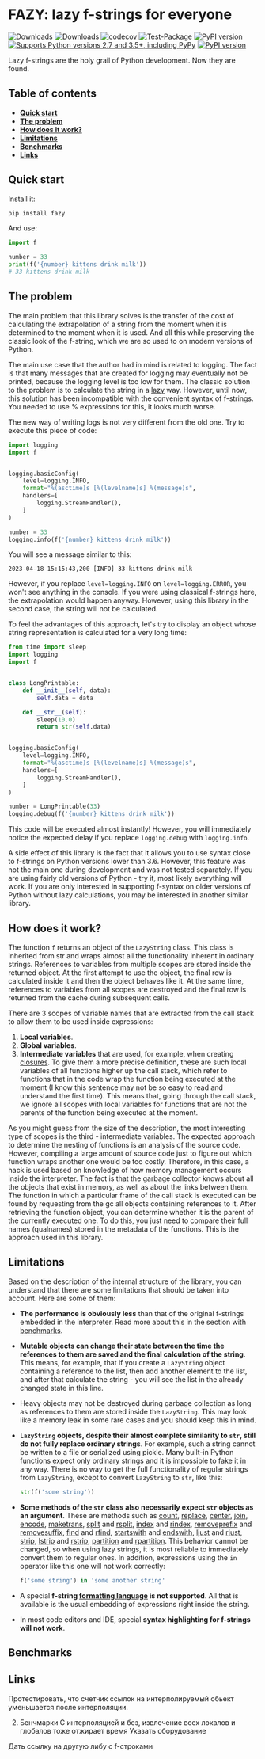 # FAZY: lazy f-strings for everyone

[![Downloads](https://pepy.tech/badge/fazy/month)](https://pepy.tech/project/fazy)
[![Downloads](https://pepy.tech/badge/fazy)](https://pepy.tech/project/fazy)
[![codecov](https://codecov.io/gh/pomponchik/fazy/branch/master/graph/badge.svg)](https://codecov.io/gh/pomponchik/fazy)
[![Test-Package](https://github.com/pomponchik/fazy/actions/workflows/coverage.yml/badge.svg)](https://github.com/pomponchik/fazy/actions/workflows/coverage.yml)
[![PyPI version](https://badge.fury.io/py/fazy.svg)](https://badge.fury.io/py/fazy)
[![Supports Python versions 2.7 and 3.5+, including PyPy](https://img.shields.io/pypi/pyversions/fazy.svg)](https://pypi.python.org/pypi/fazy)
[![PyPI version](https://badge.fury.io/py/fazy.svg)](https://badge.fury.io/py/fazy)


Lazy f-strings are the holy grail of Python development. Now they are found.


## Table of contents

- [**Quick start**](#quick-start)
- [**The problem**](#the-problem)
- [**How does it work?**](#how-does-it-work)
- [**Limitations**](#limitations)
- [**Benchmarks**](#benchmarks)
- [**Links**](#links)


## Quick start

Install it:

```bash
pip install fazy
```

And use:

```python
import f

number = 33
print(f('{number} kittens drink milk'))
# 33 kittens drink milk
```

## The problem

The main problem that this library solves is the transfer of the cost of calculating the extrapolation of a string from the moment when it is determined to the moment when it is used. And all this while preserving the classic look of the f-string, which we are so used to on modern versions of Python.

The main use case that the author had in mind is related to logging. The fact is that many messages that are created for logging may eventually not be printed, because the logging level is too low for them. The classic solution to the problem is to calculate the string in a [lazy](https://en.wikipedia.org/wiki/Lazy_evaluation) way. However, until now, this solution has been incompatible with the convenient syntax of f-strings. You needed to use % expressions for this, it looks much worse.

The new way of writing logs is not very different from the old one. Try to execute this piece of code:

```python
import logging
import f


logging.basicConfig(
    level=logging.INFO,
    format="%(asctime)s [%(levelname)s] %(message)s",
    handlers=[
        logging.StreamHandler(),
    ]
)

number = 33
logging.info(f('{number} kittens drink milk'))
```

You will see a message similar to this:

```
2023-04-18 15:15:43,200 [INFO] 33 kittens drink milk
```

However, if you replace `level=logging.INFO` on `level=logging.ERROR`, you won't see anything in the console. If you were using classical f-strings here, the extrapolation would happen anyway. However, using this library in the second case, the string will not be calculated.

To feel the advantages of this approach, let's try to display an object whose string representation is calculated for a very long time:

```python
from time import sleep
import logging
import f


class LongPrintable:
    def __init__(self, data):
        self.data = data

    def __str__(self):
        sleep(10.0)
        return str(self.data)


logging.basicConfig(
    level=logging.INFO,
    format="%(asctime)s [%(levelname)s] %(message)s",
    handlers=[
        logging.StreamHandler(),
    ]
)

number = LongPrintable(33)
logging.debug(f('{number} kittens drink milk'))
```

This code will be executed almost instantly! However, you will immediately notice the expected delay if you replace `logging.debug` with `logging.info`.

A side effect of this library is the fact that it allows you to use syntax close to f-strings on Python versions lower than 3.6. However, this feature was not the main one during development and was not tested separately. If you are using fairly old versions of Python - try it, most likely everything will work. If you are only interested in supporting f-syntax on older versions of Python without lazy calculations, you may be interested in another similar library.


## How does it work?

The function `f` returns an object of the `LazyString` class. This class is inherited from str and wraps almost all the functionality inherent in ordinary strings. References to variables from multiple scopes are stored inside the returned object. At the first attempt to use the object, the final row is calculated inside it and then the object behaves like it. At the same time, references to variables from all scopes are destroyed and the final row is returned from the cache during subsequent calls.

There are 3 scopes of variable names that are extracted from the call stack to allow them to be used inside expressions:

1. **Local variables**.
2. **Global variables**.
3. **Intermediate variables** that are used, for example, when creating [closures](https://en.wikipedia.org/wiki/Closure_(computer_programming)). To give them a more precise definition, these are such local variables of all functions higher up the call stack, which refer to functions that in the code wrap the function being executed at the moment (I know this sentence may not be so easy to read and understand the first time). This means that, going through the call stack, we ignore all scopes with local variables for functions that are not the parents of the function being executed at the moment.

As you might guess from the size of the description, the most interesting type of scopes is the third - intermediate variables. The expected approach to determine the nesting of functions is an analysis of the source code. However, compiling a large amount of source code just to figure out which function wraps another one would be too costly. Therefore, in this case, a hack is used based on knowledge of how memory management occurs inside the interpreter. The fact is that the garbage collector knows about all the objects that exist in memory, as well as about the links between them. The function in which a particular frame of the call stack is executed can be found by requesting from the gc all objects containing references to it. After retrieving the function object, you can determine whether it is the parent of the currently executed one. To do this, you just need to compare their full names (qualnames) stored in the metadata of the functions. This is the approach used in this library.


## Limitations

Based on the description of the internal structure of the library, you can understand that there are some limitations that should be taken into account. Here are some of them:

- **The performance is obviously less** than that of the original f-strings embedded in the interpreter. Read more about this in the section with [benchmarks](#benchmarks).
- **Mutable objects can change their state between the time the references to them are saved and the final calculation of the string**. This means, for example, that if you create a `LazyString` object containing a reference to the list, then add another element to the list, and after that calculate the string - you will see the list in the already changed state in this line.
- Heavy objects may not be destroyed during garbage collection as long as references to them are stored inside the `LazyString`. This may look like a memory leak in some rare cases and you should keep this in mind.
- **`LazyString` objects, despite their almost complete similarity to `str`, still do not fully replace ordinary strings**. For example, such a string cannot be written to a file or serialized using pickle. Many built-in Python functions expect only ordinary strings and it is impossible to fake it in any way. There is no way to get the full functionality of regular strings from `LazyString`, except to convert `LazyString` to `str`, like this:

  ```python
  str(f('some string'))
  ```

- **Some methods of the `str` class also necessarily expect `str` objects as an argument**. These are methods such as [count](https://docs.python.org/3/library/stdtypes.html#str.count), [replace](https://docs.python.org/3/library/stdtypes.html#str.replace), [center](https://docs.python.org/3/library/stdtypes.html#str.center), [join](https://docs.python.org/3/library/stdtypes.html#str.join), [encode](https://docs.python.org/3/library/stdtypes.html#str.encode), [maketrans](https://docs.python.org/3/library/stdtypes.html#str.maketrans), [split](https://docs.python.org/3/library/stdtypes.html#str.split) and [rsplit](https://docs.python.org/3/library/stdtypes.html#str.rsplit), [index](https://docs.python.org/3/library/stdtypes.html#str.index) and [rindex](https://docs.python.org/3/library/stdtypes.html#str.rindex), [removeprefix](https://docs.python.org/3/library/stdtypes.html#str.removeprefix) and [removesuffix](https://docs.python.org/3/library/stdtypes.html#str.removesuffix), [find](https://docs.python.org/3/library/stdtypes.html#str.find) and [rfind](https://docs.python.org/3/library/stdtypes.html#str.rfind), [startswith](https://docs.python.org/3/library/stdtypes.html#str.startswith) and [endswith](https://docs.python.org/3/library/stdtypes.html#str.endswith), [ljust](https://docs.python.org/3/library/stdtypes.html#str.ljust) and [rjust](https://docs.python.org/3/library/stdtypes.html#str.rjust), [strip](https://docs.python.org/3/library/stdtypes.html#str.strip), [lstrip](https://docs.python.org/3/library/stdtypes.html#str.lstrip) and [rstrip](https://docs.python.org/3/library/stdtypes.html#str.rstrip), [partition](https://docs.python.org/3/library/stdtypes.html#str.partition) and [rpartition](https://docs.python.org/3/library/stdtypes.html#str.rpartition). This behavior cannot be changed, so when using lazy strings, it is most reliable to immediately convert them to regular ones. In addition, expressions using the `in` operator like this one will not work correctly:

  ```python
  f('some string') in 'some another string'
  ```
- A special **f-string [formatting language](https://docs.python.org/3/reference/lexical_analysis.html#f-strings) is not supported**. All that is available is the usual embedding of expressions right inside the string.
- In most code editors and IDE, special **syntax highlighting for f-strings will not work**.


## Benchmarks

## Links





Протестировать, что счетчик ссылок на интерполируемый обьект уменьшается после интерполяции.



2. Бенчмарки
С интерполяцией и без, извлечение всех локалов и глобалов тоже отжирает время
Указать оборудование

Дать ссылку на другую либу с f-строками
